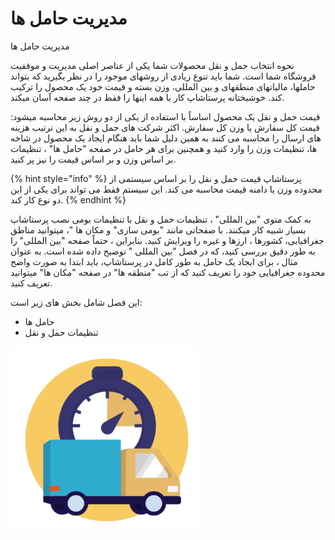 # مدیریت حامل ها

مدیریت حامل ها

نحوه انتخاب حمل و نقل محصولات شما یکی از عناصر اصلی مدیریت و موفقیت فروشگاه شما است. شما باید تنوع زیادی از روشهای موجود را در نظر بگیرید که بتواند حاملها، مالیاتهای منطقهای و بین المللی، وزن بسته و قیمت خود یک محصول را ترکیب کند. خوشبختانه پرستاشاپ کار با همه اینها را فقط در چند صفحه آسان میکند.

قیمت حمل و نقل یک محصول اساساً با استفاده از یکی از دو روش زیر محاسبه میشود: قیمت کل سفارش یا وزن کل سفارش. اکثر شرکت های حمل و نقل به این ترتیب هزینه های ارسال را محاسبه می کنند به همین دلیل شما باید هنگام ایجاد یک محصول در شاخه ها، تنظیمات وزن را وارد کنید و همچنین برای هر حامل در صفحه "حامل ها" ، تنظیمات بر اساس وزن و بر اساس قیمت را نیز پر کنید.

{% hint style="info" %}
پرستاشاپ قیمت حمل و نقل را بر اساس سیستمی از محدوده وزن یا دامنه قیمت محاسبه می کند. این سیستم فقط می تواند برای یکی از این دو نوع کار کند.
{% endhint %}



به کمک منوی "بین المللی" ، تنظیمات حمل و نقل با تنظیمات بومی نصب پرستاشاپ بسیار شبیه کار میکنند. با صفحاتی مانند "بومی سازی" و مکان ها "، میتوانید مناطق جغرافیایی، کشورها ، ارزها و غیره را ویرایش کنید. بنابراین ، حتماً صفحه "بین المللی" را به طور دقیق بررسی کنید، که در فصل "بین المللی " توضیح داده شده است. به عنوان مثال ، برای ایجاد یک حامل به طور کامل در پرستاشاپ، باید ابتدا به صورت واضح محدوده جغرافیایی خود را تعریف کنید که از تب "منطقه ها" در صفحه "مکان ها" میتوانید تعریف کنید.

این فصل شامل بخش های زیر است:

* حامل ها
* تنظیمات حمل و نقل

![](../../../.gitbook/assets/0%20%284%29.png)

